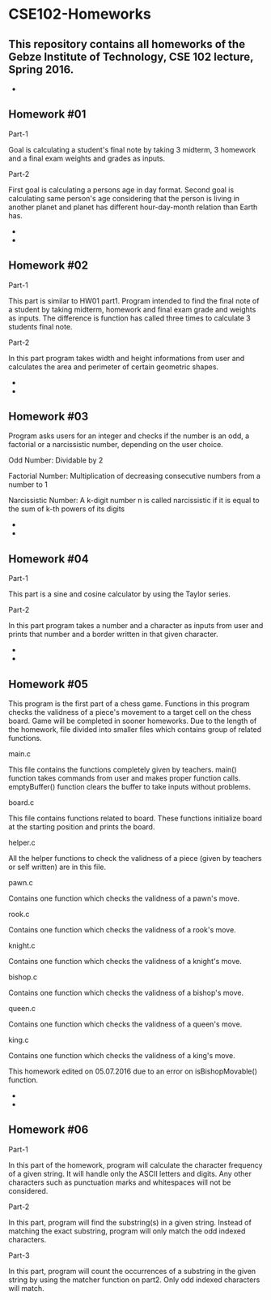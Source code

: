 # CSE102-Homeworks
This repository contains all homeworks of the Gebze Institute of Technology, CSE 102 lecture, Spring 2016.
-
-
Homework #01
-

Part-1

Goal is calculating a student's final note by taking 3 midterm, 3 homework and a final exam weights and grades as inputs.

Part-2

First goal is calculating a persons age in day format. Second goal is calculating same person's age considering that the person is living in another planet and planet has different hour-day-month relation than Earth has.

-
-
Homework #02
-

Part-1

This part is similar to HW01 part1. Program intended to find the final note of a student by taking midterm, homework and final exam grade and weights as inputs. The difference is function has called three times to calculate 3 students final note.

Part-2

In this part program takes width and height informations from user and calculates the area and perimeter of certain geometric shapes.

-
-
Homework #03
-

Program asks users for an integer and checks if the number is an odd, a factorial or a narcissistic number, depending on the user choice.


Odd Number: Dividable by 2

Factorial Number: Multiplication of decreasing consecutive numbers from a number to 1

Narcissistic Number: A k-digit number n is called narcissistic if it is equal to the sum of k-th powers of its digits

-
-
Homework #04
-

Part-1

This part is a sine and cosine calculator by using the Taylor series.

Part-2

In this part program takes a number and a character as inputs from user and prints that number and a border written in that given character.

-
-
Homework #05
-

This program is the first part of a chess game. Functions in this program checks the validness of a piece's movement to a target cell on the chess board. Game will be completed in sooner homeworks. Due to the length of the homework, file divided into smaller files which contains group of related functions.

main.c

This file contains the functions completely given by teachers. main() function takes commands from user and makes proper function calls. emptyBuffer() function clears the buffer to take inputs without problems.

board.c

This file contains functions related to board. These functions initialize board at the starting position and prints the board.

helper.c

All the helper functions to check the validness of a piece (given by teachers or self written) are in this file.

pawn.c

Contains one function which checks the validness of a pawn's move.

rook.c

Contains one function which checks the validness of a rook's move.

knight.c

Contains one function which checks the validness of a knight's move.

bishop.c

Contains one function which checks the validness of a bishop's move.

queen.c

Contains one function which checks the validness of a queen's move.

king.c

Contains one function which checks the validness of a king's move.

This homework edited on 05.07.2016 due to an error on isBishopMovable() function.

-
-
Homework #06
-

Part-1

In this part of the homework, program will calculate the character frequency of a given string. It will handle only the ASCII letters and digits. Any other characters such as punctuation marks and whitespaces will not be considered.

Part-2

In this part, program will find the substring(s) in a given string. Instead of matching the exact substring, program will only match the odd indexed characters. 

Part-3

In this part, program will count the occurrences of a substring in the given string by using the matcher function on part2. Only odd indexed characters will match.
